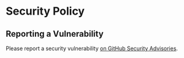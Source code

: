 # Security Policy

## Reporting a Vulnerability

Please report a security vulnerability [on GitHub Security Advisories](https://github.com/xdev-software/thread-origin-agent/security/advisories/new).
